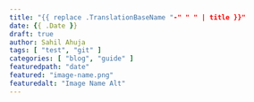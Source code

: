 ```yaml
---
title: "{{ replace .TranslationBaseName "-" " " | title }}"
date: {{ .Date }}
draft: true
author: Sahil Ahuja
tags: [ "test", "git" ]
categories: [ "blog", "guide" ]
featuredpath: "date"
featured: "image-name.png"
featuredalt: "Image Name Alt"
---
```

